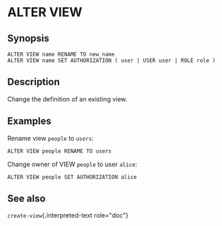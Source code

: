 # ALTER VIEW

## Synopsis

``` text
ALTER VIEW name RENAME TO new_name
ALTER VIEW name SET AUTHORIZATION ( user | USER user | ROLE role )
```

## Description

Change the definition of an existing view.

## Examples

Rename view `people` to `users`:

    ALTER VIEW people RENAME TO users

Change owner of VIEW `people` to user `alice`:

    ALTER VIEW people SET AUTHORIZATION alice

## See also

`create-view`{.interpreted-text role="doc"}
